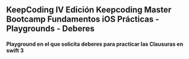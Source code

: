 ## KeepCoding IV Edición Keepcoding Master Bootcamp Fundamentos iOS Prácticas - Playgrounds - Deberes
#### Playground en el que solicita deberes para practicar las Clausuras en swift 3
